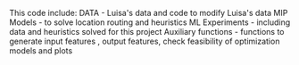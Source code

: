 This code include:
DATA - Luisa's data and code to modify Luisa's data
MIP Models - to solve location routing and heuristics
ML Experiments - including data and heuristics solved for this project
Auxiliary functions - functions to generate input features , output features, check feasibility of optimization models and plots
